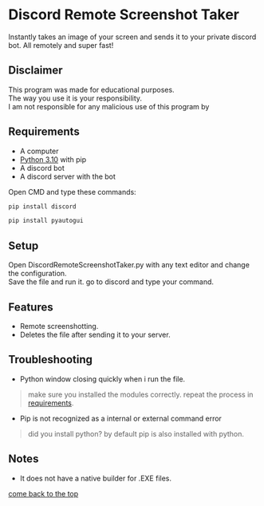 # Discord Remote Screenshot Taker
Instantly takes an image of your screen and sends it to your private discord bot. All remotely and super fast!
## Disclaimer
This program was made for educational purposes.  
The way you use it is your responsibility.  
I am not responsible for any malicious use of this program by 

## Requirements

- A computer
- [Python 3.10](https://www.python.org) with pip
- A discord bot
- A discord server with the bot

Open CMD and type these commands:

```bash
pip install discord
```
```bash
pip install pyautogui
```

## Setup
Open DiscordRemoteScreenshotTaker.py with any text editor and change the configuration.  
Save the file and run it. go to discord and type your command.

## Features
- Remote screenshotting.
- Deletes the file after sending it to your server.

## Troubleshooting

- Python window closing quickly when i run the file.
>make sure you installed the modules correctly. repeat the process in [requirements](#Requirements).

- Pip is not recognized as a internal or external command error
>did you install python? by default pip is also installed with python.

## Notes

- It does not have a native builder for .EXE files.

[come back to the top](https://github.com/samn47/discord-remote-screenshot-taker#Discord-Remote-Screenshot-Taker)
